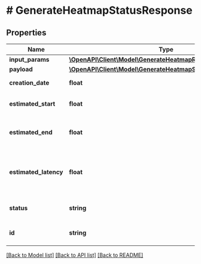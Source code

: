 # # GenerateHeatmapStatusResponse

## Properties

Name | Type | Description | Notes
------------ | ------------- | ------------- | -------------
**input_params** | [**\OpenAPI\Client\Model\GenerateHeatmapResponseInputParams**](GenerateHeatmapResponseInputParams.md) |  | [optional]
**payload** | [**\OpenAPI\Client\Model\GenerateHeatmapStatusResponsePayload**](GenerateHeatmapStatusResponsePayload.md) |  | [optional]
**creation_date** | **float** | Timestamp of the job creation. | [optional]
**estimated_start** | **float** | Estimation of when the job will start processing. | [optional]
**estimated_end** | **float** | Estimation of when the job will approximately be finished. | [optional]
**estimated_latency** | **float** | Recommendation of when to first poll the corresponding status endpoint in milliseconds. | [optional]
**status** | **string** | The status of the asynchronous job. | [optional]
**id** | **string** | The asynchronous job id. | [optional]

[[Back to Model list]](../../README.md#models) [[Back to API list]](../../README.md#endpoints) [[Back to README]](../../README.md)
